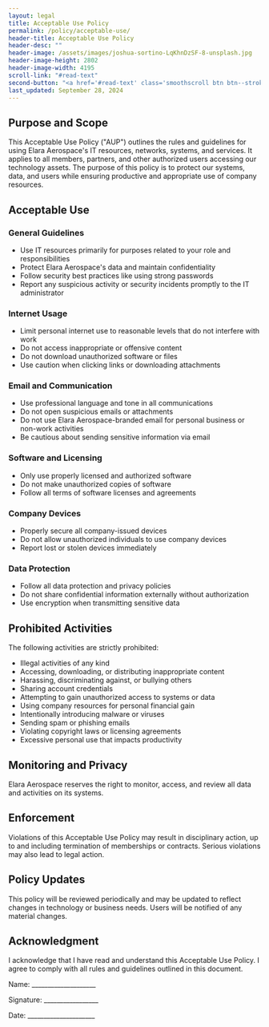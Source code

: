 ```yaml
---
layout: legal
title: Acceptable Use Policy
permalink: /policy/acceptable-use/
header-title: Acceptable Use Policy
header-desc: ""
header-image: /assets/images/joshua-sortino-LqKhnDzSF-8-unsplash.jpg
header-image-height: 2802
header-image-width: 4195
scroll-link: "#read-text"
second-button: "<a href='#read-text' class='smoothscroll btn btn--stroke'>Learn More</a>"
last_updated: September 28, 2024
---
```


## Purpose and Scope

This Acceptable Use Policy ("AUP") outlines the rules and guidelines for using Elara Aerospace's IT resources, networks, systems, and services. It applies to all members, partners, and other authorized users accessing our technology assets. The purpose of this policy is to protect our systems, data, and users while ensuring productive and appropriate use of company resources.

## Acceptable Use

### General Guidelines

- Use IT resources primarily for purposes related to your role and responsibilities
- Protect Elara Aerospace's data and maintain confidentiality 
- Follow security best practices like using strong passwords
- Report any suspicious activity or security incidents promptly to the IT administrator

### Internet Usage  

- Limit personal internet use to reasonable levels that do not interfere with work
- Do not access inappropriate or offensive content
- Do not download unauthorized software or files
- Use caution when clicking links or downloading attachments

### Email and Communication

- Use professional language and tone in all communications
- Do not open suspicious emails or attachments 
- Do not use Elara Aerospace-branded email for personal business or non-work activities
- Be cautious about sending sensitive information via email

### Software and Licensing

- Only use properly licensed and authorized software
- Do not make unauthorized copies of software
- Follow all terms of software licenses and agreements

### Company Devices

- Properly secure all company-issued devices 
- Do not allow unauthorized individuals to use company devices
- Report lost or stolen devices immediately

### Data Protection

- Follow all data protection and privacy policies
- Do not share confidential information externally without authorization
- Use encryption when transmitting sensitive data

## Prohibited Activities

The following activities are strictly prohibited:

- Illegal activities of any kind
- Accessing, downloading, or distributing inappropriate content
- Harassing, discriminating against, or bullying others
- Sharing account credentials 
- Attempting to gain unauthorized access to systems or data
- Using company resources for personal financial gain
- Intentionally introducing malware or viruses
- Sending spam or phishing emails
- Violating copyright laws or licensing agreements
- Excessive personal use that impacts productivity

## Monitoring and Privacy

Elara Aerospace reserves the right to monitor, access, and review all data and activities on its systems.

## Enforcement

Violations of this Acceptable Use Policy may result in disciplinary action, up to and including termination of memberships or contracts. Serious violations may also lead to legal action.

## Policy Updates

This policy will be reviewed periodically and may be updated to reflect changes in technology or business needs. Users will be notified of any material changes.

## Acknowledgment 

I acknowledge that I have read and understand this Acceptable Use Policy. I agree to comply with all rules and guidelines outlined in this document.

Name: ____________________

Signature: _________________

Date: _____________________

